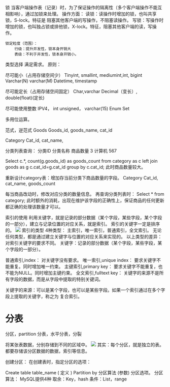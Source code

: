 锁
	当客户端操作表（记录）时，为了保证操作的隔离性（多个客户端操作不能互相影响），通过加锁来处理。
	操作方面：
读锁：读操作时增加的锁，也叫共享锁，S-lock。特征是 阻塞其他客户端的写操作，不阻塞读操作。
写锁：写操作时增加的锁，也叫独占锁或排他锁，X-lock。特征，阻塞其他客户端的读，写操作。
	
	锁定粒度（范围）：
		行级：提升并发性，锁本身开销大
		表级：不利于并发性，锁本身开销小。


类型选择
满足需求。
原则：

尽可能小（占用存储空间少）
Tinyint, smallint, mediumint,int, bigint
Varchar(N) varchar(M)
Datetime, timestamp

尽可能定长（占用存储空间固定）
Char,varchar
Decimal（变长）, double(float)(定长)

尽可能使用整数
IPV4， int unsigned， varchar(15)
Enum
Set

多用位运算。


范式，逆范式
Goods
Goods_id, goods_name, cat_id

Category
Cat_id, cat_name,


分类列表查询：
分类ID		分类名称	商品数量
3			计算机		567

Select c.*, count(g.goods_id) as goods_count from category as c left join goods as g c.cat_id=g.cat_id group by c.cat_id;
此时商品数量较大。

重新设计category表：增加存当前分类下商品数量的字段。
Category
Cat_id, cat_name, goods_count

每当商品改动时，修改对应分类的数量信息。
再查询分类列表时：
Select * from category;
此时额外的消耗，出现在维护该字段的正确性上，保证商品的任何更新都正确的处理该数量才可以。



索引的使用
利用关键字，就是记录的部分数据（某个字段，某些字段，某个字段的一部分），建立与记录位置的对应关系，就是索引。
索引的关键字一定是排序的。
<img src='https://beliefswzz.github.io/image/a.jpg'>
索引的类型
4种类型：
主索引，唯一索引，普通索引，全文索引。
无论任何类型，都是通过建立关键字与位置的对应关系来实现的。
以上类型的差异：对索引关键字的要求不同。
关键字：记录的部分数据（某个字段，某些字段，某个字段的一部分）。

普通索引,index：	对关键字没有要求。
唯一索引,unique index：	要求关键字不能重复。同时增加唯一约束。
主键索引,primary key：	要求关键字不能重复，也不能为NULL。同时增加主键约束。
全文索引,fulltext key：	关键字的来源不是所有字段的数据，而是从字段中提取的特别关键词。


关键字的来源：可以是某个字段，也可以是某些字段。如果一个索引通过在多个字段上提取的关键字，称之为 复合索引。
<h1>分表</h1>
分区，partition
分表，水平分表，分裂

将某张表数据，分别存储到不同的区域中。
<img src='https://beliefswzz.github.io/image/b.jpg'>
其实：每个分区，就是独立的表。都要存储该分区数据的数据，索引等信息。

创建分区：
	在创建表时，指定分区的选项：

Create table table_name (
	定义
)
Partition by 分区算法 (参数) 分区选项。
分区算法：
	MySQL提供4种
	取余：Key，hash
	条件：List，range
